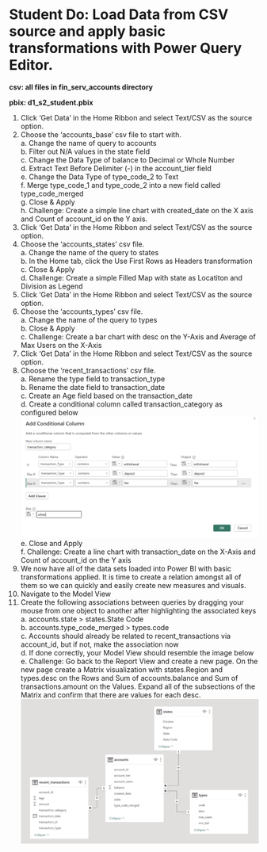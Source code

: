 # Student Do: Load Data from CSV source and apply basic transformations with Power Query Editor.

**csv: all files in fin_serv_accounts directory**

**pbix: d1_s2_student.pbix**

1. Click ‘Get Data’ in the Home Ribbon and select Text/CSV as the source option. <br>
2. Choose the ‘accounts_base’ csv file to start with. <br>
    a. Change the name of query to accounts <br>
    b. Filter out N/A values in the state field <br>
    c. Change the Data Type of balance to Decimal or Whole Number <br>
    d. Extract Text Before Delimiter (-) in the account_tier field <br>
    e. Change the Data Type of type_code_2 to Text <br>
    f. Merge type_code_1 and type_code_2 into a new field called type_code_merged <br>
    g. Close & Apply <br>
    h. Challenge: Create a simple line chart with created_date on the X axis and Count of account_id on the Y axis. <br>
3. Click ‘Get Data’ in the Home Ribbon and select Text/CSV as the source option. <br>
4. Choose the ‘accounts_states’ csv file.<br>
    a. Change the name of the query to states<br>
    b. In the Home tab, click the Use First Rows as Headers transformation<br>
    c. Close & Apply<br>
    d. Challenge: Create a simple Filled Map with state as Locatiton and Division as Legend<br>
5. Click ‘Get Data’ in the Home Ribbon and select Text/CSV as the source option. <br>
6. Choose the ‘accounts_types’ csv file.<br>
    a. Change the name of the query to types<br>
    b. Close & Apply<br>
    c. Challenge: Create a bar chart with desc on the Y-Axis and Average of Max Users on the X-Axis<br>
7. Click ‘Get Data’ in the Home Ribbon and select Text/CSV as the source option. <br>
8. Choose the ‘recent_transactions’ csv file.<br>
    a. Rename the type field to transaction_type<br>
    b. Rename the date field to transaction_date<br>
    c. Create an Age field based on the transaction_date<br>
    d. Create a conditional column called transaction_category as configured below<br>
![Alt Text](https://github.com/dave-melillo/advanced_powerbi/blob/main/student_do/d1_s2/conditional_col.png) <br>
    e. Close and Apply<br>
    f. Challenge: Create a line chart with transaction_date on the X-Axis and Count of account_id on the Y axis<br>
10. We now have all of the data sets loaded into Power BI with basic transformations applied. It is time to create a relation amongst all of them so we can quickly and easily create new measures and visuals. <br>
11. Navigate to the Model View<br>
12. Create the following associations between queries by dragging your mouse from one object to another after highlighting the associated keys<br>
    a. accounts.state > states.State Code<br>
    b. accounts.type_code_merged > types.code<br>
    c. Accounts should already be related to recent_transactions via account_id, but if not, make the association now<br>
    d. If done correctly, your Model View should resemble the image below<br>
    e.  Challenge: Go back to the Report View and create a new page. On the new page create a Matrix visualization with states.Region and types.desc on the Rows and Sum of           accounts.balance and Sum of transactions.amount on the Values. Expand all of the subsections of the Matrix and confirm that there are values for each desc. 
 ![Alt Text](https://github.com/dave-melillo/advanced_powerbi/blob/main/student_do/d1_s2/data_model.png)
